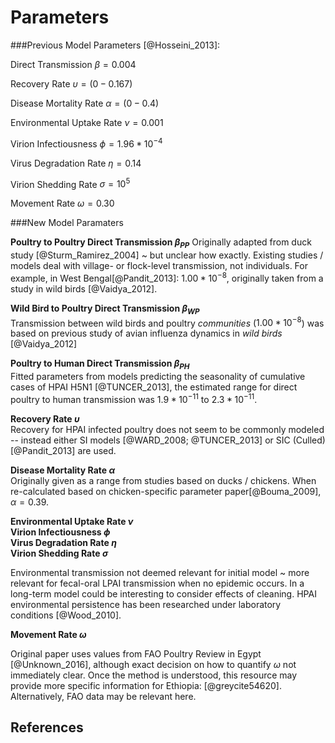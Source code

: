 # Parameters



###Previous Model Parameters [@Hosseini_2013]:

Direct Transmission $\beta = 0.004$  

Recovery Rate $\upsilon = (0-0.167)$

Disease Mortality Rate $\alpha = (0 - 0.4)$

Environmental Uptake Rate $\nu = 0.001$

Virion Infectiousness $\phi = 1.96 * 10^{-4}$

Virus Degradation Rate $\eta = 0.14$

Virion Shedding Rate $\sigma = 10^5$

Movement Rate $\omega = 0.30$

###New Model Paramaters

__Poultry to Poultry Direct Transmission $\beta_{PP}$__
Originally adapted from duck study [@Sturm_Ramirez_2004] ~ but unclear how exactly. Existing studies / models deal with village- or flock-level transmission, not individuals. For example, in West Bengal[@Pandit_2013]: $1.00 * 10^{-8}$, originally taken from a study in wild birds [@Vaidya_2012]. 

__Wild Bird to Poultry Direct Transmission $\beta_{WP}$__  
Transmission between wild birds and poultry *communities* ($1.00 * 10^{-8}$) was based on previous study of avian influenza dynamics in *wild birds* [@Vaidya_2012]

__Poultry to Human Direct Transmission $\beta_{PH}$__  
Fitted parameters from models predicting the seasonality of cumulative cases of HPAI H5N1 [@TUNCER_2013], the estimated range for direct poultry to human transmission was $1.9 * 10^{-11}$ to $2.3 * 10^{-11}$.

__Recovery Rate $\upsilon$__  
Recovery for HPAI infected poultry does not seem to be commonly modeled -- instead either SI models [@WARD_2008; @TUNCER_2013] or SIC (Culled) [@Pandit_2013] are used.  

__Disease Mortality Rate $\alpha$__  
Originally given as a range from studies based on ducks / chickens. When re-calculated based on chicken-specific parameter paper[@Bouma_2009], $\alpha = 0.39$.

__Environmental Uptake Rate $\nu$__  
__Virion Infectiousness $\phi$__  
__Virus Degradation Rate $\eta$__  
__Virion Shedding Rate $\sigma$__  

Environmental transmission not deemed relevant for initial model ~ more relevant for fecal-oral LPAI transmission when no epidemic occurs. In a long-term model could be interesting to consider effects of cleaning. HPAI environmental persistence has been researched under laboratory conditions [@Wood_2010]. 

__Movement Rate $\omega$__

Original paper uses values from FAO Poultry Review in Egypt [@Unknown_2016], although exact decision on how to quantify $\omega$ not immediately clear. Once the method is understood, this resource may provide more specific information for Ethiopia: [@greycite54620]. Alternatively, FAO data may be relevant here. 




## References

<div id="refs"></div>
